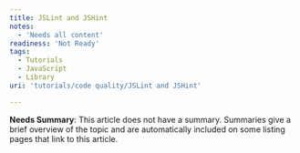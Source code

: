 ```yaml
---
title: JSLint and JSHint
notes:
  - 'Needs all content'
readiness: 'Not Ready'
tags:
  - Tutorials
  - JavaScript
  - Library
uri: 'tutorials/code quality/JSLint and JSHint'

---
```

**Needs Summary**: This article does not have a summary. Summaries give a brief overview of the topic and are automatically included on some listing pages that link to this article.

